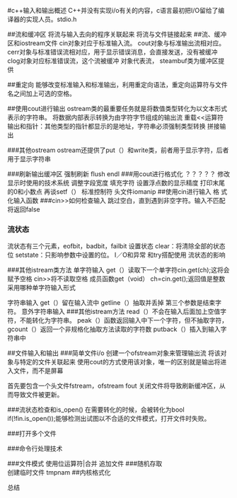#c++输入和输出概述
C++并没有实现i/o有关的内容，c语言最初把I/O留给了编译器的实现人员。stdio.h

##流和缓冲区
将流与输入去向的程序关联起来
将流与文件链接起来
##流、缓冲区和iostream文件
cin对象对应于标准输入流。
cout对象与标准输出流相对应。
cerr对象与标准错误流相对应，用于显示错误消息，会直接发送，没有被缓冲
clog对象对应标准错误流，这个流被缓冲
对象代表流，
steambuf类为缓冲区提供

##重定向
能够改变标准输入和标准输出，利用重定向语法，重定向运算符与文件名之间加上可选的空格。

##使用cout进行输出
ostream类的最重要任务就是将数值类型转化为以文本形式表示的字符串。
将数据内部表示转换为由字符字节组成的输出流
重载<<运算符
输出和指针：其他类型的指针都显示的是地址，字符串必须强制类型转换
拼接输出

###其他ostream
ostream还提供了put（）和write类，前者用于显示字符，后者用于显示字符串

###刷新输出缓冲区
强制刷新 flush endl
###用cout进行格式化
？？？？？
修改显示时使用的技术系统
调整字段宽度
填充字符
设置浮点数的显示精度
打印末尾的0和小数点
再谈setf（）
标准控制符
头文件iomanip
##使用cin进行输入
格	式化输入函数
###cin>>如何检查输入
跳过空白，直到遇到非空字符。输入不匹配将返回false
###    流状态
流状态有三个元素，eofbit，badbit，failbit
设置状态
clear：将清除全部的状态位
setstate：只影响参数中设置的位。
I／O和异常
和try搭配使用
流状态的影响

###其他istream类方法
单字符输入
get（）读取下一个单字符cin.get(ch);这将会赋予空格
cin>>将不读取空格
成员函数get（void） ch=cin.get();返回值是整数
采用哪种单字符输入形式


字符串输入
get（）留在输入流中
getline（）抽取并丢掉
第三个参数是结束字符。
意外字符串输入
###其他istream方法
read（）不会在输入后面加上空值字符，不能转化为字符串。
peak（）函数返回输入中下一个字符，但不抽取字符，
gcount（）返回一个非规格化抽取方法读取的字符数
putback（）插入到输入字符串中

##文件输入和输出
###简单文件i/o
创建一个ofstream对象来管理输出流
将该对象与特定的文件关联起来
使用cout的方式使用该对象，唯一的区别就是输出将进入文件，而不是屏幕

首先要包含一个头文件fstream，ofstream fout
关闭文件将导致刷新缓冲区，从而导致文件被更新。

###流状态检查和is_open()
在需要转化的时候，会被转化为bool
if(!fin.is_open());能够检测出试图以不合适的文件模式，打开文件时失败。


###打开多个文件

###命令行处理技术

###文件模式
使用位运算符|合并
追加文件
###随机存取    
创建临时文件 tmpnam
##内核格式化

总结